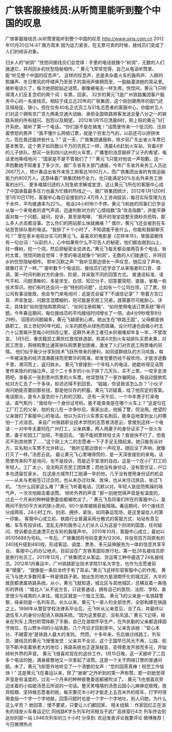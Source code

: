 # 广铁客服接线员:从听筒里能听到整个中国的叹息

广铁客服接线员:从听筒里能听到整个中国的叹息
http://www.sina.com.cn  2012年01月20日14:47  南方周末
因为运力紧张，在无票可卖的时候，接线员们变成了人们的倾诉对象。

归乡人的“树洞”
"恍惚间接线员们会觉得：手里的电话就像个“树洞”，无数的人们拨通它，并将回乡的忧愁隐秘相传。"
黄元飞常常觉得，自己从电话听筒里，能“听见整个中国的叹息声”。
这样的叹息声，总是夹杂着火车的轰鸣声、人群的熙攘声、冬日寒风的呼啸声乃至孩子的哭闹声蜂拥而至，一股脑灌进她的耳朵里。接听电话久了，每次她把脸贴近话筒，都像被电击一样生疼。恍惚间，黄元飞只听得清人们反复念叨的两个词：车票。回家。
32岁的黄元飞是广州铁路集团客户服务中心的一名接线员。相较于成立近20年的广铁集团，这个刚创建两年的部门还显得局促、狭小。但在仅有40名正式员工与51名志愿者的客服中心，你能听见人们对这个拥有京广京九两条交通大动脉、承担全国铁路旅客发送总量八分之一的铁路系统的所有疑问、抱怨以及期望。
2012年1月15日清晨8时，刚上班的黄元飞打开系统，接听了第一个电话。“你们是不是在搞鬼！”话筒里传来一个低沉的、压抑着愤怒的男声：“我不懂什么网络订票，就是个穷卖力气的，以前还可以拼拼体力，现在我还能拼些什么？”
这一天，广铁集团通报称，除夕前广东出省火车票已基本售空。这个男子如同数以千万的农民工一样，清晨4点赶到火车站，背着4岁的儿子排队，想买一张到四川达州的火车票。广播里的消息敲碎了父子的希望，电话里他嘶哑地问：“国家是不是不管我们了？”
黄元飞只能对他说一声抱歉。这一声抱歉她不知重复了多少次。据广东省有关部门通报，今年广东省外来务工人员达2667万人，预计春运出省外来务工旅客达1600万人，而广铁集团出省的有效运输能力约800万人。这意味着广铁集团倾尽全力，也只能满足50%左右外来务工旅客的出行。
更多难踏归途的人则急欲求解或宣泄，这让黄元飞所在的客服中心成了中国承载最多压力也最为忙碌的热线之一。据广铁集团统计，2012年1月1日0时至1月10日17时，客服中心每日会接到约2.4万件人工咨询投诉，每日实际受理为五千余件，平均接通率为22%。
电话24小时响个不停。黄元飞和她的同事们已学会从每一个来电者的语气声调，迅速判断对方的“心情指数”及“攻击指数”，并能平静面对每一个问题。疑问，投诉，甚至是咆哮。
“我开的淘宝店整天搞秒杀抢购，那么多人点击都没事。怎么你们的网站那么快就瘫痪？”
偶尔，黄元飞还会接到在车站苦苦排队者的电话。“我排了十个小时了，不知道能干些什么，你能和我聊聊天吗？”
曾在家乡电视台实习的黄元飞，最喜欢的电影是《花样年华》，里面梁朝伟有一句台词：“以前的人，心中如果有什么不可告人的秘密，他们都会跑到山上，找一棵树，挖一个洞，然后把秘密全说进去。”黄元飞每天都会接两百多个电话，有时太累，恍惚间她会觉得：手里的电话就像个“树洞”，无数的人们拨通它，并将回乡的忧愁隐秘相传。
聆听沉默之声
"“我听见那边很长一声叹息，随后没了声响，就像灯灭了一样。”"
接听数千个电话后，接线员们还学会了从来电者的口音、语调，第一时间判断对方的身份、阶层，并采取不同的回答方式。
普通话标准、语气平和、问题清晰的，多是学生、白领、知识分子，回答要简短、直接，省略一些技术常识。他们有时还会问一些“特别的问题”，比如有一个公司白领，订了票，但公司有事没能取，他会专门来电询问：这是否会留下“不诚信记录”？
带着方言口音、声音急促、问题含混模糊的，则可能是农民工兄弟，就需要尽可能耐心、详实，具体到“如何登陆购票网站”、“如何注册邮箱”、“如何使用电话订票系统”等问题。今年春运期间，每位接线员的平均接线时间增长了一倍，由4分9秒增至8分29秒。
回答的问题越多，黄元飞越感到心疼。她出生在“铁路王国”，父母都是铁路职工，自上世纪90年代起，火车的颜色从绿色而斑斓，设计时速也由每小时五六十公里飙升至每小时四百公里，这群外来务工者归乡的艰难却年复一年，不曾改变。
1月5日，重庆籍民工黄庆红致信铁道部，称其4次到火车站排队买票未果，对民工而言，网络购票比通宵排队购票更加困难，激发了人们对农民工购票难的同情。
他们似乎极少分享到技术飞跃所带来的便利，如同成群结队的大马哈鱼，每一年被湍急的经济浪潮裹挟而至繁华的南海，却发觉要历经千般坎坷，才能涉途数千里，溯河而上，返归故乡。
黄元飞曾接到一个年轻人的电话，她能听得见话筒里传来隐约的抽泣声。这个二十多岁的小伙子排了几天队，买不上票，一咬牙走进网吧，准备买一张到贵州凯里的火车票。他误登陆了一家诈骗网站，用自动提款机给对方汇去了一千多块，却迟迟得不到回音。
“姐姐，你说我该怎么办？”小伙子询问她能否要回那些钱，那是他仅存的积蓄。黄元飞迟疑着，给了他否定的答案。
电话那头，是令人窒息的十几秒的沉默。
还有一天午后，一个中年男子打来电话，语气焦灼：“我给你一个身份证号码，能不能查查是在哪个火车上？”这是位在工厂打工的父亲，他的女儿在一次争吵后，离家出走。他报了警，但没用。绝望的父亲拨打了客服中心的电话。他以为实行火车票实名制后，能幸运地查到女儿的哪怕一丁点消息。
来自广州铁路职业技术学院的志愿者汤思云，曾接到这样一个电话：一对中年夫妻同在广州打工，父亲病重，两人用妻子的身份证买了一张火车票，妻子却因工厂加班，不能回去。
“能不能把票转给丈夫？我爸快不行了，但我买不到其他票了……”这个刚上大二的志愿者一下子手足无措起来。她只能告诉对方，实名制火车票不允许转让。
“我听见那边很长一声叹息，随后没了声响，就像灯灭了一样。”汤思云说。
最让黄元飞心里堵得慌的，是一天深夜接到的来电。话筒里传来的不是询问，也不是投诉，而是近乎宣泄的自白。这是一个在小厂打工的年轻人，工厂太小，没法购买农民工团体票；而他没有身份证，没有暂住证，户口本也遗留在家乡。
在这座大城市打工刚满一年的他，几乎没有使用身份证的机会——从未与老板签订过合同，也从未办过社保、医保，也从未住过旅店、坐过飞机。
“为什么回家这么难？”黄元飞听着电话，沉默以对。年轻人急促而焦躁的喘气声，一次次地敲击着话筒。
倾听外界的声音
"那一刻她觉得声音是有温度的，过去一个月来的种种疲惫委屈都被吹淡了。"
黄元飞及同事们所在的客服中心，是两间不到50平方米的狭小房间，60个坐席被隔音板阻隔。春运期间，91个接线员分成两班，24小时工作。封闭、拥挤、紧张，如同春运现场，是这里留给人的第一印象。
客服中心成立前，铁路行业普遍采用分散式的客服方式，站站有意见箱，车车有投诉线，混乱无序的服务让人们长久认为这是个封闭的国度，任何疑问、控诉都会迅速湮灭在车轮的轰隆声中。
2010年10月，客服中心成立，最初以95105688为号码。一年后，广铁集团将号码变更为12306，并投资百万将原有的240线升级到480线，形成客运、调度、票务、多元延伸服务为一体的信息共享平台。
客服中心的办公地点，目前设在广东铁青国际旅行社。第一批26名接线员即是旅行社员工。2011年12月，广铁集团又从客运、货运等工种中遴选了24名接线员。2012年1月春运中，广州铁路职业技术学院51名大学生，也作为志愿者前来“增援”。
“就像是一条巨龙终于有了耳朵。”黄元飞这样形容客服中心的作用。
黄元飞与绝大多数同事一样是铁路子弟。她出生的地方是湖南怀化的城北区，大半的居民都隶属铁路系统。从小，黄元飞就知道，城北区与其他城区，总横亘着一条隐形的界线：“城北人”从不说方言，只说普通话，拥有自己的医院、法院、学校，甚至很少与城南的人来往。城北区就是一个独立王国。
黄元飞的父亲是一名铁路警察，母亲则是一名列车员。长久以来，黄元飞一家人的全部世界，全部构建在铁路之上。1998年从警官学校法律系毕业后，元飞听从父亲意见，当了兵，并最终以退伍军人的身份分配进入铁路系统。“因为这里稳定、没有风浪。”
黄元飞记得，母亲在列车上清扫积雪摔断了手腕，自己在湖南怀孕生产，在外执勤的父亲都选择固守岗位，在山野乡间的小站执勤，几个月后才回到家中。父亲告诉她：“安心本分、不越雷池”是铁路人最大的准则。
然而，十多年来，先后做过线路工、列车员、接线员的黄元飞慢慢发觉：父亲并不全对。这个王国早已风光不再，公路、航空不断冲击着铁老大的地位；铁路系统也正逐渐蜕变，变得愈发开放而多元，开始倾听外界的声音。
黄元飞很喜欢现在的这份工作。1月15日晚，这一天接听了二百多个电话的她，满身疲惫地又一次拿起了话筒。这是一个关于网络订票的普通问题。末了，黄元飞却意外地听见了一个清脆的女声：“您的回答真棒！祝您工作愉快！”
这是黄元飞在春运以来，除了“谢谢”之外听到的第一声称赞。那一刻她觉得声音是有温度的，过去一个月来的种种疲惫委屈都被吹淡了。
黄元飞也很喜欢旁边坐着的小姑娘汤思云所说的一句话。整天笑嘻嘻的汤思云因小儿麻痹症致残，放弃假期、坚持做志愿者的她，每天要花半小时才能走上五百米外的班车，打字时得用食指一个字一个字地敲，回答问题时也是一个字一个字地吐。别人问她，为什么这么辛苦？
她回答：慢不要紧，只要让人们都回家。
相关组稿：
作家回忆正在消失的绿皮火车春运记忆
同线路K字头列车时间相当于武广高铁穿行4次
列车终会到达你的那一站
L946次列车的三十小时
分享到: 欢迎发表评论我要评论
微博推荐 | 今日微博热点

